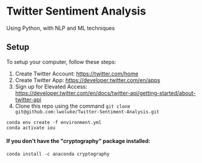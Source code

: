 # Twitter Sentiment Analysis
Using Python, with NLP and ML techniques

## Setup
To setup your computer, follow these steps:

1) Create Twitter Account: https://twitter.com/home
2) Create Twitter App: https://developer.twitter.com/en/apps
3) Sign up for Elevated Access: https://developer.twitter.com/en/docs/twitter-api/getting-started/about-twitter-api
4) Clone this repo using the command `git clone git@github.com:lwoluke/Twitter-Sentiment-Analysis.git`
```
conda env create -f environment.yml
conda activate iou
```
#### If you don't have the "cryptography" package installed:
```
conda install -c anaconda cryptography
```
